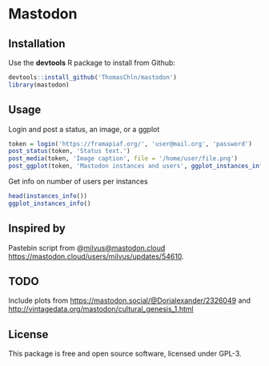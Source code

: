 # Mastodon

## Installation

Use the **devtools** R package to install from Github:
```r
devtools::install_github('ThomasChln/mastodon')
library(mastodon)
```

## Usage

Login and post a status, an image, or a ggplot
```r
token = login('https://framapiaf.org/', 'user@mail.org', 'password')
post_status(token, 'Status text.')
post_media(token, 'Image caption', file = '/home/user/file.png')
post_ggplot(token, 'Mastodon instances and users', ggplot_instances_info())
```

Get info on number of users per instances
```r
head(instances_info())
ggplot_instances_info()
```

## Inspired by

Pastebin script from @milvus@mastodon.cloud https://mastodon.cloud/users/milvus/updates/54610.

## TODO

Include plots from https://mastodon.social/@Dorialexander/2326049 and http://vintagedata.org/mastodon/cultural_genesis_1.html

## License

This package is free and open source software, licensed under GPL-3.
